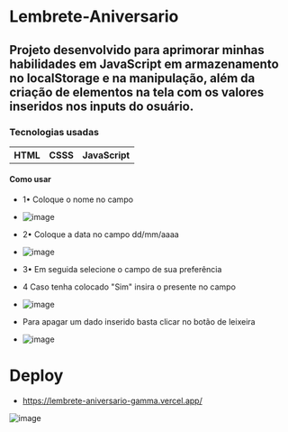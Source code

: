 # Lembrete-Aniversario

## Projeto desenvolvido para aprimorar minhas habilidades em JavaScript em armazenamento no localStorage e na  manipulação, além da criação de elementos na tela com os valores inseridos nos inputs do osuário.

### Tecnologias usadas 

<table>
  <tr>
    <th>HTML</th>
    <th>CSSS</th>
    <th>JavaScript</th>
  </tr>
</table>

#### Como usar 

+ 1• Coloque o nome no campo
+ ![image](https://github.com/CaioColli/Lembrete_Aniversario/assets/110783734/798247b5-122b-42ee-bb60-f49f472146cf)
+ 2• Coloque a data no campo dd/mm/aaaa
+ ![image](https://github.com/CaioColli/Lembrete_Aniversario/assets/110783734/d4bf43fe-c84e-4e8f-8554-ef206dc84465)
+ 3• Em seguida selecione o campo de sua preferência
+ 4  Caso tenha colocado "Sim" insira o presente no campo
+ ![image](https://github.com/CaioColli/Lembrete_Aniversario/assets/110783734/e58c5312-acc8-4d61-be48-1c4eab3814d1)

+ Para apagar um dado inserido basta clicar no botão de leixeira
+ ![image](https://github.com/CaioColli/Lembrete_Aniversario/assets/110783734/3673b165-0efa-4c42-b8b4-46ba83976a36)


# Deploy 
- https://lembrete-aniversario-gamma.vercel.app/

![image](https://github.com/CaioColli/Lembrete_Aniversario/assets/110783734/03359ceb-8b60-4c9c-9186-b36b6dde1f33)
